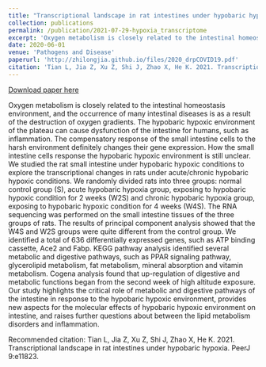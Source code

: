```yaml
---
title: "Transcriptional landscape in rat intestines under hypobaric hypoxia"
collection: publications
permalink: /publication/2021-07-29-hypoxia_transcriptome
excerpt: 'Oxygen metabolism is closely related to the intestinal homeostasis environment, and the occurrence of many intestinal diseases is as a result of the destruction of oxygen gradients. The hypobaric hypoxic environment of the plateau can cause dysfunction of the intestine for humans, such as inflammation. The compensatory response of the small intestine cells to the harsh environment definitely changes their gene expression. How the small intestine cells response the hypobaric hypoxic environment is still unclear. We studied the rat small intestine under hypobaric hypoxic conditions to explore the transcriptional changes in rats under acute/chronic hypobaric hypoxic conditions. We randomly divided rats into three groups: normal control group (S), acute hypobaric hypoxia group, exposing to hypobaric hypoxic condition for 2 weeks (W2S) and chronic hypobaric hypoxia group, exposing to hypobaric hypoxic condition for 4 weeks (W4S). The RNA sequencing was performed on the small intestine tissues of the three groups of rats. The results of principal component analysis showed that the W4S and W2S groups were quite different from the control group. We identified a total of 636 differentially expressed genes, such as ATP binding cassette, Ace2 and Fabp. KEGG pathway analysis identified several metabolic and digestive pathways, such as PPAR signaling pathway, glycerolipid metabolism, fat metabolism, mineral absorption and vitamin metabolism. Cogena analysis found that up-regulation of digestive and metabolic functions began from the second week of high altitude exposure. Our study highlights the critical role of metabolic and digestive pathways of the intestine in response to the hypobaric hypoxic environment, provides new aspects for the molecular effects of hypobaric hypoxic environment on intestine, and raises further questions about between the lipid metabolism disorders and inflammation.'
date: 2020-06-01
venue: 'Pathogens and Disease'
paperurl: 'http://zhilongjia.github.io/files/2020_drpCOVID19.pdf'
citation: 'Tian L, Jia Z, Xu Z, Shi J, Zhao X, He K. 2021. Transcriptional landscape in rat intestines under hypobaric hypoxia. PeerJ 9:e11823'
---
```


<a href='http://zhilongjia.github.io/files/2021_hypoxia_intestines.pdf'>Download paper here</a>

Oxygen metabolism is closely related to the intestinal homeostasis environment, and the occurrence of many intestinal diseases is as a result of the destruction of oxygen gradients. The hypobaric hypoxic environment of the plateau can cause dysfunction of the intestine for humans, such as inflammation. The compensatory response of the small intestine cells to the harsh environment definitely changes their gene expression. How the small intestine cells response the hypobaric hypoxic environment is still unclear. We studied the rat small intestine under hypobaric hypoxic conditions to explore the transcriptional changes in rats under acute/chronic hypobaric hypoxic conditions. We randomly divided rats into three groups: normal control group (S), acute hypobaric hypoxia group, exposing to hypobaric hypoxic condition for 2 weeks (W2S) and chronic hypobaric hypoxia group, exposing to hypobaric hypoxic condition for 4 weeks (W4S). The RNA sequencing was performed on the small intestine tissues of the three groups of rats. The results of principal component analysis showed that the W4S and W2S groups were quite different from the control group. We identified a total of 636 differentially expressed genes, such as ATP binding cassette, Ace2 and Fabp. KEGG pathway analysis identified several metabolic and digestive pathways, such as PPAR signaling pathway, glycerolipid metabolism, fat metabolism, mineral absorption and vitamin metabolism. Cogena analysis found that up-regulation of digestive and metabolic functions began from the second week of high altitude exposure. Our study highlights the critical role of metabolic and digestive pathways of the intestine in response to the hypobaric hypoxic environment, provides new aspects for the molecular effects of hypobaric hypoxic environment on intestine, and raises further questions about between the lipid metabolism disorders and inflammation.

Recommended citation: Tian L, Jia Z, Xu Z, Shi J, Zhao X, He K. 2021. Transcriptional landscape in rat intestines under hypobaric hypoxia. PeerJ 9:e11823.